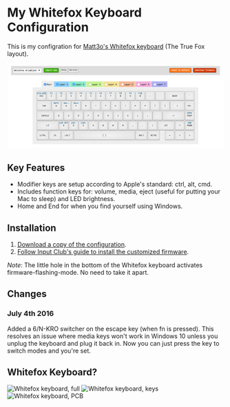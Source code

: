 # My Whitefox Keyboard Configuration

This is my configration for [Matt3o's Whitefox keyboard](https://input.club/whitefox) (The True Fox layout).

![macOS compatible configuration for the Whitefox keyboard](https://raw.githubusercontent.com/thetemplateblog/Whitefox-keyboard-macOS-configuration/master/assets/configuration.jpg)

## Key Features

* Modifier keys are setup according to Apple's standard: ctrl, alt, cmd.
* Includes function keys for: volume, media, eject (useful for putting your Mac to sleep) and LED brightness.
* Home and End for when you find yourself using Windows.

## Installation

1. [Download a copy of the configuration](https://github.com/thetemplateblog/Whitefox-keyboard-macOS-configuration/archive/master.zip).
2. [Follow Input Club's guide to install the customized firmware](https://input.club/configurator-setup).

_Note_: The little hole in the bottom of the Whitefox keyboard activates firmware-flashing-mode. No need to take it apart.

## Changes

### July 4th 2016

Added a 6/N-KRO switcher on the escape key (when fn is pressed). This resolves an issue where media keys won't work in Windows 10 unless you unplug the keyboard and plug it back in. Now you can just press the key to switch modes and you're set.

## Whitefox Keyboard?

![Whitefox keyboard, full](https://raw.githubusercontent.com/thetemplateblog/Whitefox-keyboard-macOS-configuration/master/assets/whitefox1.jpg)
![Whitefox keyboard, keys](https://raw.githubusercontent.com/thetemplateblog/Whitefox-keyboard-macOS-configuration/master/assets/whitefox2.jpg)
![Whitefox keyboard, PCB](https://raw.githubusercontent.com/thetemplateblog/Whitefox-keyboard-macOS-configuration/master/assets/whitefox3.jpg)
